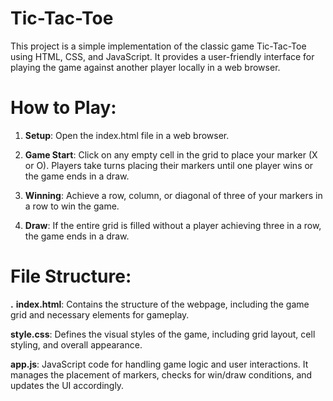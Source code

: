# Tic-Tac-Toe
This project is a simple implementation of the classic game Tic-Tac-Toe using HTML, CSS, and JavaScript. It provides a user-friendly interface for playing the game against another player locally in a web browser.
# How to Play:
1. **Setup**: Open the index.html file in a web browser.

2. **Game Start**: Click on any empty cell in the grid to place your marker (X or O). Players take turns placing their markers until one player wins or the game ends in a draw.

3. **Winning**: Achieve a row, column, or diagonal of three of your markers in a row to win the game.

4. **Draw**: If the entire grid is filled without a player achieving three in a row, the game ends in a draw.
# File Structure:
**.** **index.html**: Contains the structure of the webpage, including the game grid and necessary elements for gameplay.

**style.css**: Defines the visual styles of the game, including grid layout, cell styling, and overall appearance.

**app.js**: JavaScript code for handling game logic and user interactions. It manages the placement of markers, checks for win/draw conditions, and updates the UI accordingly.
